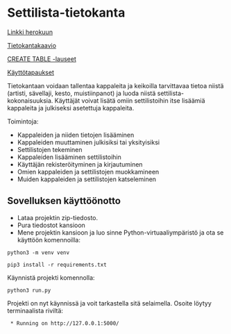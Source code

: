 # Settilista-tietokanta
[Linkki herokuun](https://tsoha-settilista.herokuapp.com/)

[Tietokantakaavio](https://github.com/Reksa97/Settilista/blob/master/documentation/Tietokantakaavio.png)

[CREATE TABLE -lauseet](https://github.com/Reksa97/Settilista/blob/master/documentation/CREATE_TABLE.md)

[Käyttötapaukset](https://github.com/Reksa97/Settilista/blob/master/documentation/user_stories.md)

Tietokantaan voidaan tallentaa kappaleita ja keikoilla tarvittavaa tietoa niistä (artisti, sävellaji, kesto, muistiinpanot) 
ja luoda niistä settilista-kokonaisuuksia.
Käyttäjät voivat lisätä omiin settilistoihin itse lisäämiä kappaleita ja julkiseksi asetettuja kappaleita.

Toimintoja:
 * Kappaleiden ja niiden tietojen lisääminen
 * Kappaleiden muuttaminen julkisiksi tai yksityisiksi
 * Settilistojen tekeminen
 * Kappaleiden lisääminen settilistoihin
 * Käyttäjän rekisteröityminen ja kirjautuminen
 * Omien kappaleiden ja settilistojen muokkamineen
 * Muiden kappaleiden ja settilistojen katseleminen


## Sovelluksen käyttöönotto
 * Lataa projektin zip-tiedosto.
 * Pura tiedostot kansioon
 * Mene projektin kansioon ja luo sinne Python-virtuaaliympäristö ja ota se käyttöön komennoilla:
```
python3 -m venv venv

pip3 install -r requirements.txt
```

Käynnistä projekti komennolla:
```
python3 run.py
```
Projekti on nyt käynnissä ja voit tarkastella sitä selaimella. Osoite löytyy terminaalista riviltä:
```
 * Running on http://127.0.0.1:5000/
```
